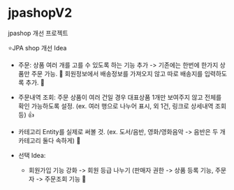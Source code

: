 # jpashopV2
jpashop 개선 프로젝트

⭐️JPA shop 개선 Idea
- 주문: 상품 여러 개를 고를 수 있도록 하는 기능 추가 -> 기존에는 한번에 한가지 상품만 주문 가능. 💬
       회원정보에서 배송정보를 가져오지 않고 따로 배송지를 입력하도록 추가. 💬
- 주문내역 조회: 주문 상품이 여러 건일 경우 대표상품 1개만 보여주지 않고 전체를 확인 가능하도록 설정. (ex. 여러 행으로 나누어 표시, 외 1건, 링크로 상세내역 조회 등) 👍
- 카테고리 Entity를 실제로 써볼 것. (ex. 도서/음반, 영화/영화음악 -> 음반은 두 개 카테고리 둘다 속하게) 🤔

- 선택 Idea: 
  - 회원가입 기능 강화 -> 회원 등급 나누기 (판매자 권한 -> 상품 등록 기능, 주문자 -> 주문조회 기능 🤔
